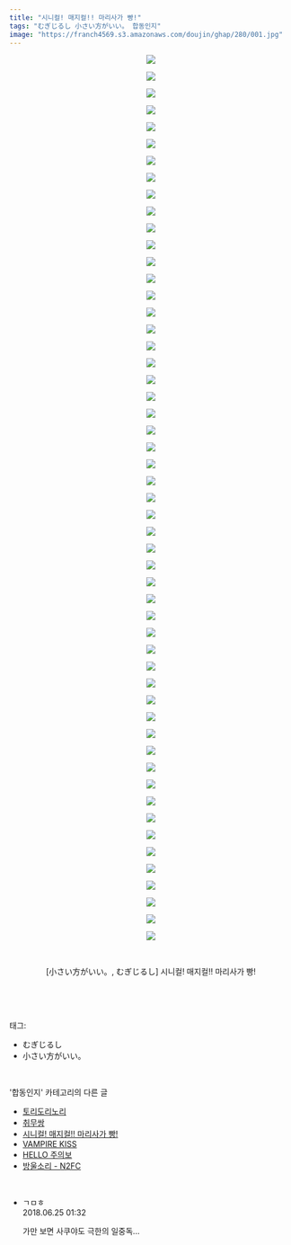 ```yaml
---
title: "시니컬! 매지컬!! 마리사가 빵!"
tags: "むぎじるし 小さい方がいい。 합동인지"
image: "https://franch4569.s3.amazonaws.com/doujin/ghap/280/001.jpg"
---
```

<div class="article">
<p style="text-align: center; clear: none; float: none;"><img src="{{ site.imgserver2 }}/ghap/280/001.jpg"/></p>
<p style="text-align: center; clear: none; float: none;"><img src="{{ site.imgserver2 }}/ghap/280/002.jpg"/></p>
<p style="text-align: center; clear: none; float: none;"><img src="{{ site.imgserver2 }}/ghap/280/003.jpg"/></p>
<p style="text-align: center; clear: none; float: none;"><img src="{{ site.imgserver2 }}/ghap/280/004.jpg"/></p>
<p style="text-align: center; clear: none; float: none;"><img src="{{ site.imgserver2 }}/ghap/280/005.jpg"/></p>
<p style="text-align: center; clear: none; float: none;"><img src="{{ site.imgserver2 }}/ghap/280/006.jpg"/></p>
<p style="text-align: center; clear: none; float: none;"><img src="{{ site.imgserver2 }}/ghap/280/007.jpg"/></p>
<p style="text-align: center; clear: none; float: none;"><img src="{{ site.imgserver2 }}/ghap/280/008.jpg"/></p>
<p style="text-align: center; clear: none; float: none;"><img src="{{ site.imgserver2 }}/ghap/280/009.jpg"/></p>
<p style="text-align: center; clear: none; float: none;"><img src="{{ site.imgserver2 }}/ghap/280/010.jpg"/></p>
<p style="text-align: center; clear: none; float: none;"><img src="{{ site.imgserver2 }}/ghap/280/011.jpg"/></p>
<p style="text-align: center; clear: none; float: none;"><img src="{{ site.imgserver2 }}/ghap/280/012.jpg"/></p>
<p style="text-align: center; clear: none; float: none;"><img src="{{ site.imgserver2 }}/ghap/280/013.jpg"/></p>
<p style="text-align: center; clear: none; float: none;"><img src="{{ site.imgserver2 }}/ghap/280/014.jpg"/></p>
<p style="text-align: center; clear: none; float: none;"><img src="{{ site.imgserver2 }}/ghap/280/015.jpg"/></p>
<p style="text-align: center; clear: none; float: none;"><img src="{{ site.imgserver2 }}/ghap/280/016.jpg"/></p>
<p style="text-align: center; clear: none; float: none;"><img src="{{ site.imgserver2 }}/ghap/280/017.jpg"/></p>
<p style="text-align: center; clear: none; float: none;"><img src="{{ site.imgserver2 }}/ghap/280/018.jpg"/></p>
<p style="text-align: center; clear: none; float: none;"><img src="{{ site.imgserver2 }}/ghap/280/019.jpg"/></p>
<p style="text-align: center; clear: none; float: none;"><img src="{{ site.imgserver2 }}/ghap/280/020.jpg"/></p>
<p style="text-align: center; clear: none; float: none;"><img src="{{ site.imgserver2 }}/ghap/280/021.jpg"/></p>
<p style="text-align: center; clear: none; float: none;"><img src="{{ site.imgserver2 }}/ghap/280/022.jpg"/></p>
<p style="text-align: center; clear: none; float: none;"><img src="{{ site.imgserver2 }}/ghap/280/023.jpg"/></p>
<p style="text-align: center; clear: none; float: none;"><img src="{{ site.imgserver2 }}/ghap/280/024.jpg"/></p>
<p style="text-align: center; clear: none; float: none;"><img src="{{ site.imgserver2 }}/ghap/280/025.jpg"/></p>
<p style="text-align: center; clear: none; float: none;"><img src="{{ site.imgserver2 }}/ghap/280/026.jpg"/></p>
<p style="text-align: center; clear: none; float: none;"><img src="{{ site.imgserver2 }}/ghap/280/027.jpg"/></p>
<p style="text-align: center; clear: none; float: none;"><img src="{{ site.imgserver2 }}/ghap/280/028.jpg"/></p>
<p style="text-align: center; clear: none; float: none;"><img src="{{ site.imgserver2 }}/ghap/280/029.jpg"/></p>
<p style="text-align: center; clear: none; float: none;"><img src="{{ site.imgserver2 }}/ghap/280/030.jpg"/></p>
<p style="text-align: center; clear: none; float: none;"><img src="{{ site.imgserver2 }}/ghap/280/031.jpg"/></p>
<p style="text-align: center; clear: none; float: none;"><img src="{{ site.imgserver2 }}/ghap/280/032.jpg"/></p>
<p style="text-align: center; clear: none; float: none;"><img src="{{ site.imgserver2 }}/ghap/280/033.jpg"/></p>
<p style="text-align: center; clear: none; float: none;"><img src="{{ site.imgserver2 }}/ghap/280/034.jpg"/></p>
<p style="text-align: center; clear: none; float: none;"><img src="{{ site.imgserver2 }}/ghap/280/035.jpg"/></p>
<p style="text-align: center; clear: none; float: none;"><img src="{{ site.imgserver2 }}/ghap/280/036.jpg"/></p>
<p style="text-align: center; clear: none; float: none;"><img src="{{ site.imgserver2 }}/ghap/280/037.jpg"/></p>
<p style="text-align: center; clear: none; float: none;"><img src="{{ site.imgserver2 }}/ghap/280/038.jpg"/></p>
<p style="text-align: center; clear: none; float: none;"><img src="{{ site.imgserver2 }}/ghap/280/039.jpg"/></p>
<p style="text-align: center; clear: none; float: none;"><img src="{{ site.imgserver2 }}/ghap/280/040.jpg"/></p>
<p style="text-align: center; clear: none; float: none;"><img src="{{ site.imgserver2 }}/ghap/280/041.jpg"/></p>
<p style="text-align: center; clear: none; float: none;"><img src="{{ site.imgserver2 }}/ghap/280/042.jpg"/></p>
<p style="text-align: center; clear: none; float: none;"><img src="{{ site.imgserver2 }}/ghap/280/043.jpg"/></p>
<p style="text-align: center; clear: none; float: none;"><img src="{{ site.imgserver2 }}/ghap/280/044.jpg"/></p>
<p style="text-align: center; clear: none; float: none;"><img src="{{ site.imgserver2 }}/ghap/280/045.jpg"/></p>
<p style="text-align: center; clear: none; float: none;"><img src="{{ site.imgserver2 }}/ghap/280/046.jpg"/></p>
<p style="text-align: center; clear: none; float: none;"><img src="{{ site.imgserver2 }}/ghap/280/047.jpg"/></p>
<p style="text-align: center; clear: none; float: none;"><img src="{{ site.imgserver2 }}/ghap/280/048.jpg"/></p>
<p style="text-align: center; clear: none; float: none;"><img src="{{ site.imgserver2 }}/ghap/280/049.jpg"/></p>
<p style="text-align: center; clear: none; float: none;"><img src="{{ site.imgserver2 }}/ghap/280/050.jpg"/></p>
<p style="text-align: center; clear: none; float: none;"><img src="{{ site.imgserver2 }}/ghap/280/051.jpg"/></p>
<p style="text-align: center; clear: none; float: none;"><img src="{{ site.imgserver2 }}/ghap/280/052.jpg"/></p>
<p style="text-align: center; clear: none; float: none;"><img src="{{ site.imgserver2 }}/ghap/280/053.jpg"/></p>
<p style="text-align: center; clear: none; float: none;"><br/></p>
<p style="text-align: center; clear: none; float: none;">[小さい方がいい。, むぎじるし] 시니컬! 매지컬!! 마리사가 빵!</p>
<p><br/></p>
</div><br/>
<div class="tagTrail">
<p>태그: </p>
<ul>
<li>むぎじるし</li>
<li>小さい方がいい。</li>
</ul>
</div><br/>
<div class="another">
<p>'합동인지' 카테고리의 다른 글</p>
<ul>
<li><a href="/ghap_398">토리도리노리</a></li>
<li><a href="/ghap_303">취무쌍</a></li>
<li><a href="/ghap_280">시니컬! 매지컬!! 마리사가 빵!</a></li>
<li><a href="/ghap_250">VAMPIRE KISS</a></li>
<li><a href="/ghap_170">HELLO 주의보</a></li>
<li><a href="/ghap_167">방울소리 - N2FC</a></li>
</ul>
</div><br/>
<div class="cb_module cb_fluid">
<div class="cb_wrt cb_profile">
<div class="comment">
<ul>
<li class="cb_thumb_off" id="comment15276398">
<div class="cb_comment_area">
<div class="cb_info_area">
<div class="cb_section">
<span class="cb_nick_name">ㄱㅁㅎ</span>
</div>
<div class="cb_section">
<span class="cb_date">2018.06.25 01:32 </span>
</div>
</div>
<div class="cb_dsc_comment">
<p class="cb_dsc">
											가만 보면 사쿠야도 극한의 일중독...
										</p>
</div>
</div></li>
</ul>
</div>
</div><!-- commentList close -->
</div><br/>
